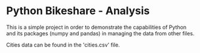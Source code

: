 #  Python Bikeshare - Analysis

This is a simple project in order to demonstrate the capabilities of Python and its packages (numpy and pandas) in managing the data from other files.

Cities data can be found in the 'cities.csv' file.
